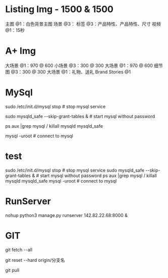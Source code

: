 # Listing Img - 1500 & 1500
主图 @1：白色背景主图
场景 @3：
标签 @3：产品特性、产品特性、尺寸
视频 @1：15秒

# A+ Img
大场景 @1：970 @ 600
小场景 @3：300 @ 300
大场景 @1：970 @ 600
细节图 @3：300 @ 300
大场景 @1：礼物、送礼
Brand Stories @1

# MySql 
<p>sudo /etc/init.d/mysql stop # stop mysql service</p>
<p>sudo mysqld_safe --skip-grant-tables & # start mysql without password</p>
<p>ps aux |grep mysql  /  killall mysqld mysqld_safe</p>
<p>mysql -uroot # connect to mysql</p>

# test
sudo /etc/init.d/mysql stop # stop mysql service
sudo mysqld_safe --skip-grant-tables & # start mysql without password
ps aux |grep mysql  /  killall mysqld mysqld_safe
mysql -uroot # connect to mysql

# RunServer
<p>nohup python3 manage.py runserver 142.82.22.68:8000 &</p>

# GIT
<p>git fetch --all</p>
<p>git reset --hard origin/分支名</p>
<p>git pull</p>
